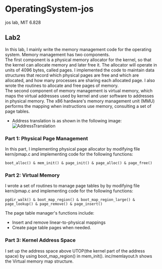 # OperatingSystem-jos
 jos lab, MIT 6.828
## Lab2
In this lab, I mainly write the memory management code for the operating system. Memory management has two components.<br>
The first component is a physical memory allocator for the kernel, so that the kernel can allocate memory and later free it. The allocator will operate in units of 4096 bytes, called pages. I implemented the code to maintain data structures that record which physical pages are free and which are allocated, and how many processes are sharing each allocated page. I also wrote the routines to allocate and free pages of memory.<br>
The second component of memory management is virtual memory, which maps the virtual addresses used by kernel and user software to addresses in physical memory. The x86 hardware's memory management unit (MMU) performs the mapping when instructions use memory, consulting a set of page tables.
- Address translation is as shown in the following image:<br>
  ![AddressTranslation](https://github.com/TactfulYuu/OperatingSystem-jos/tree/lab2/img/AddressTranslation.png)
### Part 1: Physical Page Management
In this part, I implementing physical page allocator by modifying file kern/pmap.c and implementing code for the following functions:
```
boot_alloc() & mem_init() & page_init() & page_alloc() & page_free()
```
### Part 2: Virtual Memory
I wrote a set of routines to manage page tables by by modifying file kern/pmap.c and implementing code for the following functions:
```
pgdir_walk() & boot_map_region() & boot_map_region_large() & page_lookup() & page_remove() & page_insert()
```
The page table manager's functions include:
- Insert and remove linear-to-physical mappings
- Create page table pages when needed.
### Part 3: Kernel Address Space
I set up the address space above UTOP(the kernel part of the address space) by using boot_map_region() in mem_init(). inc/memlayout.h shows the Virtual memory map structure.
